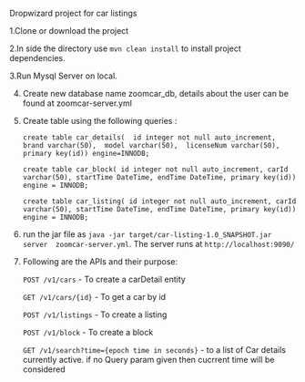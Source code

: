Dropwizard project for car listings

1.Clone or download the project

2.In side the directory use `mvn clean install` to install project dependencies.

3.Run Mysql Server on local.

4. Create new database name zoomcar_db, details about the user can be found at zoomcar-server.yml

5. Create table using the following queries : 

      `create table car_details( 
      id integer not null auto_increment, 
      brand varchar(50), 
      model varchar(50), 
      licenseNum varchar(50),
      primary key(id)) engine=INNODB;`


      `create table car_block(
      id integer not null auto_increment,
      carId varchar(50),
      startTime DateTime,
      endTime DateTime,
      primary key(id)) engine = INNODB;`
      
      
      `create table car_listing(
      id integer not null auto_increment,
      carId varchar(50),
      startTime DateTime,
      endTime DateTime,
      primary key(id)) engine = INNODB;`
     
     
6. run the jar file as `java -jar target/car-listing-1.0_SNAPSHOT.jar server  zoomcar-server.yml`. The server runs at `http://localhost:9090/`

7. Following are the APIs and their purpose:
 
      `POST /v1/cars` - To create a carDetail entity
      
      `GET /v1/cars/{id}` - To get a car by id
      
      `POST /v1/listings` - To create a listing
      
      `POST /v1/block` - To create a block
      
      `GET /v1/search?time={epoch time in seconds}` - to a list of Car details currently active. if no Query param given then cucrrent time will be considered

